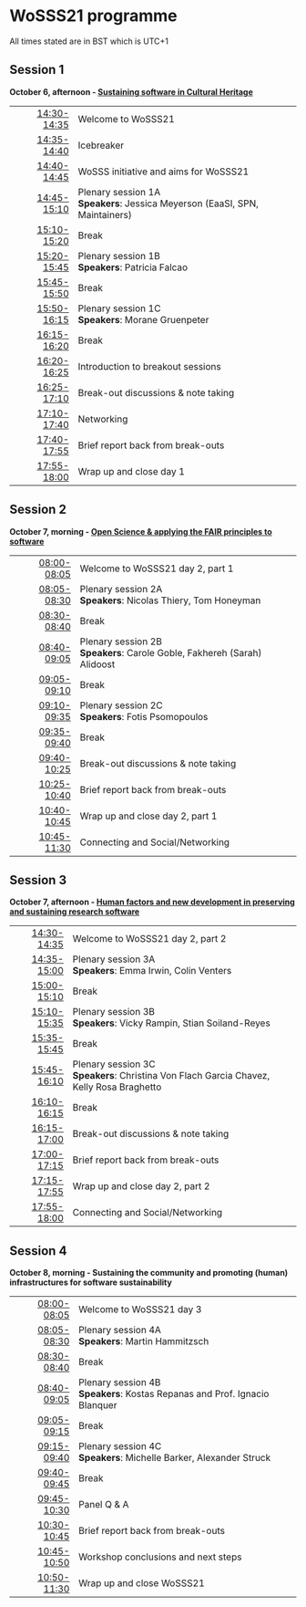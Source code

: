 # WoSSS21 programme
All times stated are in BST which is UTC+1
## Session 1
**October 6, afternoon - [Sustaining software in Cultural Heritage](/wosss21/abstracts#session-1)**

|   |   |
|--:|---|
| [14:30-14:35](https://arewemeetingyet.com/London/2021-10-06/14:30)| Welcome to WoSSS21 |
| [14:35-14:40](https://arewemeetingyet.com/London/2021-10-06/14:35)| Icebreaker |
| [14:40-14:45](https://arewemeetingyet.com/London/2021-10-06/14:40)| WoSSS initiative and aims for WoSSS21  |
| [14:45-15:10](https://arewemeetingyet.com/London/2021-10-06/14:45)| Plenary session 1A<br> **Speakers**: Jessica Meyerson (EaaSI, SPN, Maintainers) |
| [15:10-15:20](https://arewemeetingyet.com/London/2021-10-06/15:10)| Break |
| [15:20-15:45](https://arewemeetingyet.com/London/2021-10-06/15:20)| Plenary session 1B<br> **Speakers**: Patricia Falcao |
| [15:45-15:50](https://arewemeetingyet.com/London/2021-10-06/15:45)| Break  |
| [15:50-16:15](https://arewemeetingyet.com/London/2021-10-06/15:50)| Plenary session 1C<br> **Speakers**: Morane Gruenpeter |
| [16:15-16:20](https://arewemeetingyet.com/London/2021-10-06/16:15)| Break  |
| [16:20-16:25](https://arewemeetingyet.com/London/2021-10-06/16:20)| Introduction to breakout sessions  |
| [16:25-17:10](https://arewemeetingyet.com/London/2021-10-06/16:25)| Break-out discussions & note taking |
| [17:10-17:40](https://arewemeetingyet.com/London/2021-10-06/17:10)| Networking |
| [17:40-17:55](https://arewemeetingyet.com/London/2021-10-06/17:40)| Brief report back from break-outs |
| [17:55-18:00](https://arewemeetingyet.com/London/2021-10-06/17:55)| Wrap up and close day 1 |

## Session 2
**October 7, morning - [Open Science & applying the FAIR principles to software](/wosss21/abstracts#session-2)**

|   |   |
|--:|---|
| [08:00-08:05](https://arewemeetingyet.com/London/2021-10-06/08:00)| Welcome to WoSSS21 day 2, part 1 |
| [08:05-08:30](https://arewemeetingyet.com/London/2021-10-06/08:05)| Plenary session 2A<br> **Speakers**: Nicolas Thiery, Tom Honeyman |
| [08:30-08:40](https://arewemeetingyet.com/London/2021-10-06/08:30)| Break |
| [08:40-09:05](https://arewemeetingyet.com/London/2021-10-06/08:40)| Plenary session 2B<br> **Speakers**: Carole Goble, Fakhereh (Sarah) Alidoost |
| [09:05-09:10](https://arewemeetingyet.com/London/2021-10-06/09:05)| Break  |
| [09:10-09:35](https://arewemeetingyet.com/London/2021-10-06/09:10)| Plenary session 2C<br> **Speakers**: Fotis Psomopoulos |
| [09:35-09:40](https://arewemeetingyet.com/London/2021-10-06/09:35)| Break  |
| [09:40-10:25](https://arewemeetingyet.com/London/2021-10-06/09:40)| Break-out discussions & note taking |
| [10:25-10:40](https://arewemeetingyet.com/London/2021-10-06/10:25)| Brief report back from break-outs |
| [10:40-10:45](https://arewemeetingyet.com/London/2021-10-06/10:40)| Wrap up and close day 2, part 1 |
| [10:45-11:30](https://arewemeetingyet.com/London/2021-10-06/10:45)| Connecting and Social/Networking |

## Session 3
**October 7, afternoon - [Human factors and new development in preserving and sustaining research software](/wosss21/abstracts#session-3)**

|   |   |
|--:|---|
| [14:30-14:35](https://arewemeetingyet.com/London/2021-10-06/14:30)| Welcome to WoSSS21 day 2, part 2 |
| [14:35-15:00](https://arewemeetingyet.com/London/2021-10-06/14:35)| Plenary session 3A<br> **Speakers**: Emma Irwin, Colin Venters |
| [15:00-15:10](https://arewemeetingyet.com/London/2021-10-06/15:00)| Break |
| [15:10-15:35](https://arewemeetingyet.com/London/2021-10-06/15:10)| Plenary session 3B<br> **Speakers**: Vicky Rampin, Stian Soiland-Reyes |
| [15:35-15:45](https://arewemeetingyet.com/London/2021-10-06/15:35)| Break  |
| [15:45-16:10](https://arewemeetingyet.com/London/2021-10-06/15:45)| Plenary session 3C<br> **Speakers**: Christina Von Flach Garcia Chavez, Kelly Rosa Braghetto |
| [16:10-16:15](https://arewemeetingyet.com/London/2021-10-06/16:10)| Break  |
| [16:15-17:00](https://arewemeetingyet.com/London/2021-10-06/16:15)| Break-out discussions & note taking |
| [17:00-17:15](https://arewemeetingyet.com/London/2021-10-06/17:00)| Brief report back from break-outs |
| [17:15-17:55](https://arewemeetingyet.com/London/2021-10-06/17:15)| Wrap up and close day 2, part 2 |
| [17:55-18:00](https://arewemeetingyet.com/London/2021-10-06/17:55)| Connecting and Social/Networking |

## Session 4
**October 8, morning - Sustaining the community and promoting (human) infrastructures for software sustainability**

|   |   |
|--:|---|
| [08:00-08:05](https://arewemeetingyet.com/London/2021-10-06/08:00)| Welcome to WoSSS21 day 3 |
| [08:05-08:30](https://arewemeetingyet.com/London/2021-10-06/08:05)| Plenary session 4A<br> **Speakers**: Martin Hammitzsch |
| [08:30-08:40](https://arewemeetingyet.com/London/2021-10-06/08:30)| Break |
| [08:40-09:05](https://arewemeetingyet.com/London/2021-10-06/08:40)| Plenary session 4B<br> **Speakers**: Kostas Repanas and Prof. Ignacio Blanquer |
| [09:05-09:15](https://arewemeetingyet.com/London/2021-10-06/09:05)| Break  |
| [09:15-09:40](https://arewemeetingyet.com/London/2021-10-06/09:15)| Plenary session 4C<br> **Speakers**: Michelle Barker, Alexander Struck |
| [09:40-09:45](https://arewemeetingyet.com/London/2021-10-06/09:40)| Break  |
| [09:45-10:30](https://arewemeetingyet.com/London/2021-10-06/09:45)| Panel Q & A |
| [10:30-10:45](https://arewemeetingyet.com/London/2021-10-06/10:30)| Brief report back from break-outs |
| [10:45-10:50](https://arewemeetingyet.com/London/2021-10-06/10:45)| Workshop conclusions and next steps |
| [10:50-11:30](https://arewemeetingyet.com/London/2021-10-06/10:50)| Wrap up and close WoSSS21 |

<schedule/>
